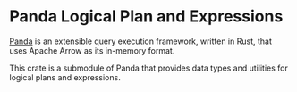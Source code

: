 <!---
  Licensed to the Apache Software Foundation (ASF) under one
  or more contributor license agreements.  See the NOTICE file
  distributed with this work for additional information
  regarding copyright ownership.  The ASF licenses this file
  to you under the Apache License, Version 2.0 (the
  "License"); you may not use this file except in compliance
  with the License.  You may obtain a copy of the License at

    http://www.apache.org/licenses/LICENSE-2.0

  Unless required by applicable law or agreed to in writing,
  software distributed under the License is distributed on an
  "AS IS" BASIS, WITHOUT WARRANTIES OR CONDITIONS OF ANY
  KIND, either express or implied.  See the License for the
  specific language governing permissions and limitations
  under the License.
-->

# Panda Logical Plan and Expressions

[Panda](pd) is an extensible query execution framework, written in Rust, that uses Apache Arrow as its in-memory format.

This crate is a submodule of Panda that provides data types and utilities for logical plans and expressions.

[pd]: https://crates.io/crates/panda
